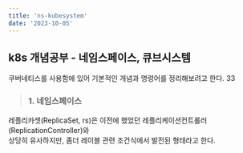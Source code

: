 ```yaml
---
title: 'ns-kubesystem'
date: '2023-10-05'
---
```


## k8s 개념공부 - 네임스페이스, 큐브시스템
쿠버네티스를 사용함에 있어 기본적인 개념과 명령어를 정리해보려고 한다. 33

> ### 1. 네임스페이스
레플리카셋(ReplicaSet, rs)은 이전에 했었던 레플리케이션컨트롤러(ReplicationController)와   
상당히 유사하지만, 좀더 레이블 관련 조건식에서 발전된 형태라고 한다.
